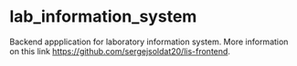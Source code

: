 # lab_information_system

Backend appplication for laboratory information system. 
More information on this link https://github.com/sergejsoldat20/lis-frontend.
